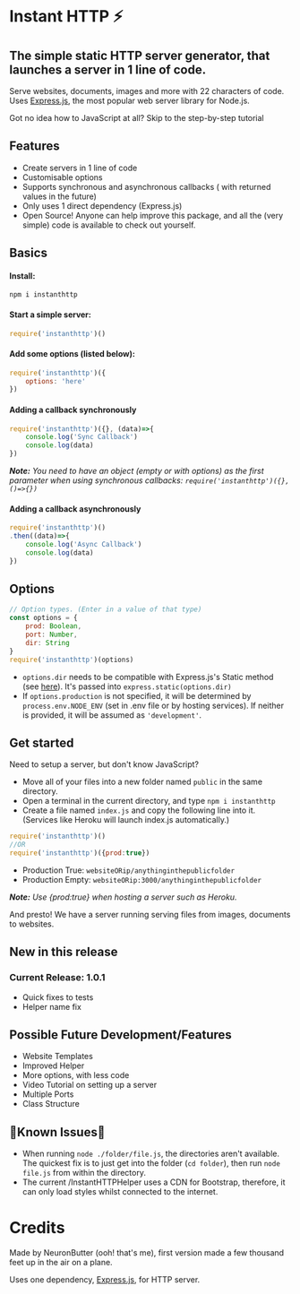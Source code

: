 # Instant HTTP ⚡
## The simple static HTTP server generator, that launches a server in 1 line of code.

Serve websites, documents, images and more with 22 characters of code. Uses [Express.js](https://expressjs.com/), the most popular web server library for Node.js.

Got no idea how to JavaScript at all? Skip to the step-by-step tutorial

## Features

- Create servers in 1 line of code
- Customisable options
- Supports synchronous and asynchronous callbacks ( with returned values in the future)
- Only uses 1 direct dependency (Express.js)
- Open Source! Anyone can help improve this package, and all the (very simple) code is available to check out yourself.

## Basics

#### Install:
```
npm i instanthttp
```

#### Start a simple server:
```javascript
require('instanthttp')()
```
#### Add some options (listed below):
```javascript
require('instanthttp')({
    options: 'here'
})
```
#### Adding a callback synchronously
```javascript
require('instanthttp')({}, (data)=>{
    console.log('Sync Callback')
    console.log(data)
})
```
_**Note:** You need to have an object (empty or with options) as the first parameter when using synchronous callbacks: `require('instanthttp')({}, ()=>{})`_

#### Adding a callback asynchronously
```javascript
require('instanthttp')()
.then((data)=>{
    console.log('Async Callback')
    console.log(data)
})
```

## Options
```javascript
// Option types. (Enter in a value of that type)
const options = {
    prod: Boolean,
    port: Number,
    dir: String
}
require('instanthttp')(options)
```
- `options.dir` needs to be compatible with Express.js's Static method (see [here](https://expressjs.com/en/starter/static-files.html)). It's passed into `express.static(options.dir)`
- If `options.production` is not specified, it will be determined by `process.env.NODE_ENV` (set in .env file or by hosting services). If neither is provided, it will be assumed as `'development'`.


## Get started
Need to setup a server, but don't know JavaScript?
- Move all of your files into a new folder named `public` in the same directory.
- Open a terminal in the current directory, and type `npm i instanthttp`
- Create a file named `index.js` and copy the following line into it. (Services like Heroku will launch index.js automatically.)
```javascript
require('instanthttp')()
//OR
require('instanthttp')({prod:true})
```
- Production True: `websiteORip/anythinginthepublicfolder`
- Production Empty: `websiteORip:3000/anythinginthepublicfolder`

_**Note:** Use {prod:true} when hosting a server such as Heroku._

And presto! We have a server running serving files from images, documents to websites.

## New in this release
### Current Release: 1.0.1
- Quick fixes to tests
- Helper name fix

## Possible Future Development/Features
- Website Templates
- Improved Helper
- More options, with less code
- Video Tutorial on setting up a server
- Multiple Ports
- Class Structure

## 🚨Known Issues🚨
- When running `node ./folder/file.js`, the directories aren't available. The quickest fix is to just get into the folder (`cd folder`), then run `node file.js` from within the directory.
- The current /InstantHTTPHelper uses a CDN for Bootstrap, therefore, it can only load styles whilst connected to the internet.

# Credits

Made by NeuronButter (ooh! that's me), first version made a few thousand feet up in the air on a plane.

Uses one dependency, [Express.js](https://expressjs.com/), for HTTP server.